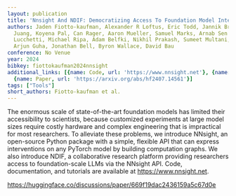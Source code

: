 ```yaml
---
layout: publication
title: 'Nnsight And NDIF: Democratizing Access To Foundation Model Internals'
authors: Jaden Fiotto-kaufman, Alexander R Loftus, Eric Todd, Jannik Brinkmann, Caden
  Juang, Koyena Pal, Can Rager, Aaron Mueller, Samuel Marks, Arnab Sen Sharma, Francesca
  Lucchetti, Michael Ripa, Adam Belfki, Nikhil Prakash, Sumeet Multani, Carla Brodley,
  Arjun Guha, Jonathan Bell, Byron Wallace, David Bau
conference: No Venue
year: 2024
bibkey: fiottokaufman2024nnsight
additional_links: [{name: Code, url: 'https://www.nnsight.net'}, {name: Code, url: 'https://huggingface.co/discussions/paper/669f19dac2436159a5c67d0e'},
  {name: Paper, url: 'https://arxiv.org/abs/hf2407.14561'}]
tags: ["Tools"]
short_authors: Fiotto-kaufman et al.
---
```

The enormous scale of state-of-the-art foundation models has limited their accessibility to scientists, because customized experiments at large model sizes require costly hardware and complex engineering that is impractical for most researchers. To alleviate these problems, we introduce NNsight, an open-source Python package with a simple, flexible API that can express interventions on any PyTorch model by building computation graphs. We also introduce NDIF, a collaborative research platform providing researchers access to foundation-scale LLMs via the NNsight API. Code, documentation, and tutorials are available at https://www.nnsight.net.

https://huggingface.co/discussions/paper/669f19dac2436159a5c67d0e